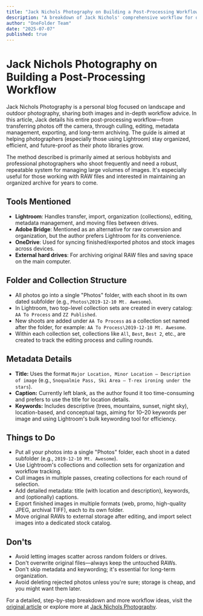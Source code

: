 ```yaml
---
title: "Jack Nichols Photography on Building a Post-Processing Workflow"
description: "A breakdown of Jack Nichols' comprehensive workflow for organizing, editing, and archiving landscape photography using Lightroom and metadata-driven organization."
author: "OneFolder Team"
date: "2025-07-07"
published: true
---
```


<script>
  import ArticleImage from '$lib/components/ArticleImage.svelte'
</script>

# Jack Nichols Photography on Building a Post-Processing Workflow

<ArticleImage rotation={1} caption="Rainy Pass. Maple Pass - Liberty Bell group in the snow above a larch forest" src="https://images.squarespace-cdn.com/content/v1/57749cddf7e0ab3b882b17eb/1576162523488-K8FVDI7JXD7W9DA3RKDX/Rainy+Pass.+Maple+Pass+-+Liberty+Bell+group+in+the+snow+above+a+larch+forest-20191009.jpg?format=2500w" alt="Landscape photography example from Jack Nichols showing Rainy Pass and Maple Pass with Liberty Bell group mountains in snow above a larch forest" extraClasses="rotate-1"/>

Jack Nichols Photography is a personal blog focused on landscape and outdoor photography, sharing both images and in-depth workflow advice. In this article, Jack details his entire post-processing workflow—from transferring photos off the camera, through culling, editing, metadata management, exporting, and long-term archiving. The guide is aimed at helping photographers (especially those using Lightroom) stay organized, efficient, and future-proof as their photo libraries grow.

The method described is primarily aimed at serious hobbyists and professional photographers who shoot frequently and need a robust, repeatable system for managing large volumes of images. It's especially useful for those working with RAW files and interested in maintaining an organized archive for years to come.

## Tools Mentioned

- **Lightroom**: Handles transfer, import, organization (collections), editing, metadata management, and moving files between drives.
- **Adobe Bridge**: Mentioned as an alternative for raw conversion and organization, but the author prefers Lightroom for its convenience.
- **OneDrive**: Used for syncing finished/exported photos and stock images across devices.
- **External hard drives**: For archiving original RAW files and saving space on the main computer.

## Folder and Collection Structure

- All photos go into a single "Photos" folder, with each shoot in its own dated subfolder (e.g., `Photos\2019-12-10 Mt. Awesome`).
- In Lightroom, two top-level collection sets are created in every catalog: `AA To Process` and `ZZ Published`.
- New shoots are added under `AA To Process` as a collection set named after the folder, for example: `AA To Process\2019-12-10 Mt. Awesome`.
- Within each collection set, collections like `All`, `Best`, `Best 2`, etc., are created to track the editing process and culling rounds.

## Metadata Details

- **Title:** Uses the format `Major Location, Minor Location – Description of image` (e.g., `Snoqualmie Pass, Ski Area – T-rex ironing under the stars`).
- **Caption:** Currently left blank, as the author found it too time-consuming and prefers to use the title for location details.
- **Keywords:** Includes descriptive (trees, mountains, sunset, night sky), location-based, and conceptual tags, aiming for 10–20 keywords per image and using Lightroom's bulk keywording tool for efficiency.

## Things to Do

- Put all your photos into a single "Photos" folder, each shoot in a dated subfolder (e.g., `2019-12-10 Mt. Awesome`).
- Use Lightroom's collections and collection sets for organization and workflow tracking.
- Cull images in multiple passes, creating collections for each round of selection.
- Add detailed metadata: title (with location and description), keywords, and (optionally) captions.
- Export finished images in multiple formats (web, promo, high-quality JPEG, archival TIFF), each to its own folder.
- Move original RAWs to external storage after editing, and import select images into a dedicated stock catalog.

## Don'ts

- Avoid letting images scatter across random folders or drives.
- Don't overwrite original files—always keep the untouched RAWs.
- Don't skip metadata and keywording; it's essential for long-term organization.
- Avoid deleting rejected photos unless you're sure; storage is cheap, and you might want them later.

For a detailed, step-by-step breakdown and more workflow ideas, visit the [original article](https://www.jacknicholsphoto.com/building-a-postprocessing-workflow) or explore more at [Jack Nichols Photography](https://www.jacknicholsphoto.com/).
